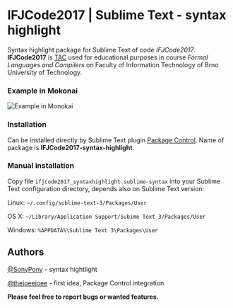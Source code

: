 # IFJCode2017 | Sublime Text - syntax highlight
Syntax highlight package for Sublime Text of code *IFJCode2017*. **IFJCode2017** is [TAC](https://en.wikipedia.org/wiki/Three-address_code) used for educational purposes in course *Formal Languages and Compilers* on Faculty of Information Technology of Brno University of Technology. 

### Example in Mokonai
![Example in Monokai](https://ctrlv.cz/shots/2017/10/05/3BW5.png)

### Installation
Can be installed directly by Sublime Text plugin [Package Control](https://packagecontrol.io/installation). Name of package is **IFJCode2017-syntax-highlight**.
### Manual installation
Copy file `ifjcode2017_syntaxhighlight.sublime-syntax` into your Sublime Text configuration directory, depends also on Sublime Text version:

Linux: `~/.config/sublime-text-3/Packages/User`

OS X: `~/Library/Application Support/Subime Text 3/Packages/User`

Windows: `%APPDATA%\Sublime Text 3\Packages\User`

## Authors
[@SonyPony](https://github.com/SonyPony) - syntax hightlight

[@thejoeejoee](https://github.com/thejoeejoee) - first idea, Package Control integration

**Please feel free to report bugs or wanted features.**

